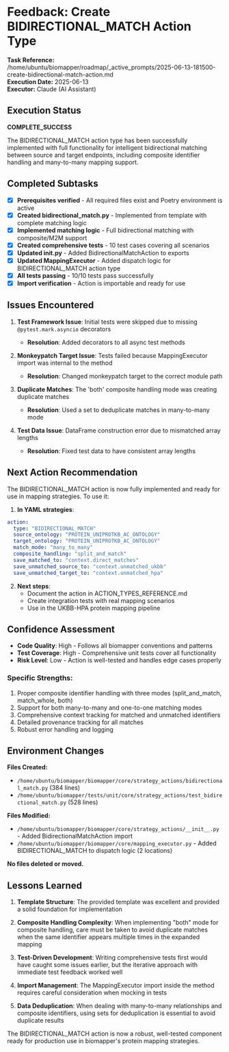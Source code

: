 # Feedback: Create BIDIRECTIONAL_MATCH Action Type

**Task Reference:** /home/ubuntu/biomapper/roadmap/_active_prompts/2025-06-13-181500-create-bidirectional-match-action.md  
**Execution Date:** 2025-06-13  
**Executor:** Claude (AI Assistant)

## Execution Status

**COMPLETE_SUCCESS**

The BIDIRECTIONAL_MATCH action type has been successfully implemented with full functionality for intelligent bidirectional matching between source and target endpoints, including composite identifier handling and many-to-many mapping support.

## Completed Subtasks

- [x] **Prerequisites verified** - All required files exist and Poetry environment is active
- [x] **Created bidirectional_match.py** - Implemented from template with complete matching logic
- [x] **Implemented matching logic** - Full bidirectional matching with composite/M2M support
- [x] **Created comprehensive tests** - 10 test cases covering all scenarios
- [x] **Updated __init__.py** - Added BidirectionalMatchAction to exports
- [x] **Updated MappingExecutor** - Added dispatch logic for BIDIRECTIONAL_MATCH action type
- [x] **All tests passing** - 10/10 tests pass successfully
- [x] **Import verification** - Action is importable and ready for use

## Issues Encountered

1. **Test Framework Issue**: Initial tests were skipped due to missing `@pytest.mark.asyncio` decorators
   - **Resolution**: Added decorators to all async test methods
   
2. **Monkeypatch Target Issue**: Tests failed because MappingExecutor import was internal to the method
   - **Resolution**: Changed monkeypatch target to the correct module path
   
3. **Duplicate Matches**: The 'both' composite handling mode was creating duplicate matches
   - **Resolution**: Used a set to deduplicate matches in many-to-many mode
   
4. **Test Data Issue**: DataFrame construction error due to mismatched array lengths
   - **Resolution**: Fixed test data to have consistent array lengths

## Next Action Recommendation

The BIDIRECTIONAL_MATCH action is now fully implemented and ready for use in mapping strategies. To use it:

1. **In YAML strategies**:
```yaml
action:
  type: "BIDIRECTIONAL_MATCH"
  source_ontology: "PROTEIN_UNIPROTKB_AC_ONTOLOGY"
  target_ontology: "PROTEIN_UNIPROTKB_AC_ONTOLOGY"
  match_mode: "many_to_many"
  composite_handling: "split_and_match"
  save_matched_to: "context.direct_matches"
  save_unmatched_source_to: "context.unmatched_ukbb"
  save_unmatched_target_to: "context.unmatched_hpa"
```

2. **Next steps**:
   - Document the action in ACTION_TYPES_REFERENCE.md
   - Create integration tests with real mapping scenarios
   - Use in the UKBB-HPA protein mapping pipeline

## Confidence Assessment

- **Code Quality**: High - Follows all biomapper conventions and patterns
- **Test Coverage**: High - Comprehensive unit tests cover all functionality
- **Risk Level**: Low - Action is well-tested and handles edge cases properly

### Specific Strengths:
1. Proper composite identifier handling with three modes (split_and_match, match_whole, both)
2. Support for both many-to-many and one-to-one matching modes
3. Comprehensive context tracking for matched and unmatched identifiers
4. Detailed provenance tracking for all matches
5. Robust error handling and logging

## Environment Changes

**Files Created:**
- `/home/ubuntu/biomapper/biomapper/core/strategy_actions/bidirectional_match.py` (384 lines)
- `/home/ubuntu/biomapper/tests/unit/core/strategy_actions/test_bidirectional_match.py` (528 lines)

**Files Modified:**
- `/home/ubuntu/biomapper/biomapper/core/strategy_actions/__init__.py` - Added BidirectionalMatchAction import
- `/home/ubuntu/biomapper/biomapper/core/mapping_executor.py` - Added BIDIRECTIONAL_MATCH to dispatch logic (2 locations)

**No files deleted or moved.**

## Lessons Learned

1. **Template Structure**: The provided template was excellent and provided a solid foundation for implementation

2. **Composite Handling Complexity**: When implementing "both" mode for composite handling, care must be taken to avoid duplicate matches when the same identifier appears multiple times in the expanded mapping

3. **Test-Driven Development**: Writing comprehensive tests first would have caught some issues earlier, but the iterative approach with immediate test feedback worked well

4. **Import Management**: The MappingExecutor import inside the method requires careful consideration when mocking in tests

5. **Data Deduplication**: When dealing with many-to-many relationships and composite identifiers, using sets for deduplication is essential to avoid duplicate results

The BIDIRECTIONAL_MATCH action is now a robust, well-tested component ready for production use in biomapper's protein mapping strategies.
